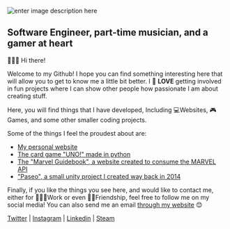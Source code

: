 ![enter image description here](https://res.cloudinary.com/arnaldo10cisne/image/upload/v1629248596/Captura_vzuuca.png)

## Software Engineer, part-time musician, and a gamer at heart
🙋🏻‍♂️ Hi there!

Welcome to my Github! I hope you can find something interesting here that will allow you to get to know me a little bit better. I 💙 **LOVE** getting involved in fun projects where I can show other people how passionate I am about creating stuff.

Here, you will find things that I have developed, Including 💻Websites, 🎮Games, and some other smaller coding projects.

Some of the things I feel the proudest about are:

 - [My personal website](https://github.com/arnaldo10cisne/arnaldo10cisne.github.io)
 - [The card game "UNO!" made in python](https://github.com/arnaldo10cisne/UNO-in-python-terminal)
 - [The "Marvel Guidebook", a website created to consume the MARVEL API](https://github.com/arnaldo10cisne/MARVEL_API_PROJECT)
 - ["Paseo", a small unity project I created way back in 2014](https://github.com/arnaldo10cisne/Paseo__Unity_game)

Finally, if you like the things you see here, and would like to contact me, either for 👨🏻‍💼Work or even 🙌🏻Friendship, feel free to follow me on my social media! You can also send me an email [through my website](https://www.arnaldocisneros.com/contact) 😊

[Twitter](https://twitter.com/arnaldo10cisne) | [Instagram](https://www.instagram.com/arnaldo10cisne/) | [Linkedin](https://www.linkedin.com/in/arnaldo10cisne/) | [Steam](https://steamcommunity.com/id/arnaldo10cisne)

<!--
**arnaldo10cisne/arnaldo10cisne** is a ✨ _special_ ✨ repository because its `README.md` (this file) appears on your GitHub profile.

Here are some ideas to get you started:

- 🔭 I’m currently working on ...
- 🌱 I’m currently learning ...
- 👯 I’m looking to collaborate on ...
- 🤔 I’m looking for help with ...
- 💬 Ask me about ...
- 📫 How to reach me: ...
- 😄 Pronouns: ...
- ⚡ Fun fact: ...
-->
